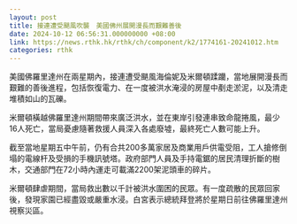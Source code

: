 ```yaml
---
layout: post
title: 接連遭受颶風吹襲　美國佛州展開漫長而艱難善後
date: 2024-10-12 06:56:31.000000000 +08:00
link: https://news.rthk.hk/rthk/ch/component/k2/1774161-20241012.htm
categories: rthk
---
```


美國佛羅里達州在兩星期內，接連遭受颶風海倫妮及米爾頓蹂躪，當地展開漫長而艱難的善後進程，包括恢復電力、在一度被洪水淹浸的房屋中剷走淤泥，以及清走堆積如山的瓦礫。

米爾頓橫越佛羅里達州期間帶來廣泛洪水，並在東岸引發連串致命龍捲風，最少16人死亡，當局憂慮隨著救援人員深入各處廢墟，最終死亡人數可能上升。

截至當地星期五中午前，仍有合共200多萬家居及商業用戶供電受阻，工人搶修倒塌的電線杆及受損的手機訊號塔。政府部門人員及手持電鋸的居民清理折斷的樹木，交通部門在72小時內運走可載滿2200架泥頭車的碎片。 

米爾頓肆虐期間，當局救出數以千計被洪水圍困的民眾。有一度疏散的民眾回家後，發現家園已經盡毀或嚴重水浸。白宮表示總統拜登將於星期日前往佛羅里達州視察災區。
